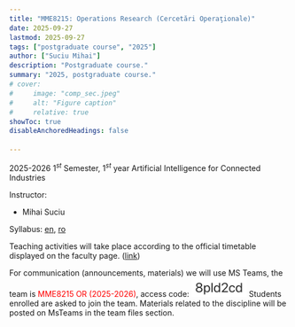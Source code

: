 ```yaml
---
title: "MME8215: Operations Research (Cercetări Operaţionale)" 
date: 2025-09-27
lastmod: 2025-09-27
tags: ["postgraduate course", "2025"]
author: ["Suciu Mihai"]
description: "Postgraduate course." 
summary: "2025, postgraduate course." 
# cover:
#     image: "comp_sec.jpeg"
#     alt: "Figure caption"
#     relative: true
showToc: true
disableAnchoredHeadings: false

---
```


2025-2026 $1^{st}$ Semester, $1^{st}$ year Artificial Intelligence for Connected Industries

Instructor: 
- Mihai Suciu

Syllabus: [en](https://www.cs.ubbcluj.ro/files/curricula/2025/syllabus/AI4CI_sem1_ABC1234_en_mihai-suciu_2025_9599.pdf), [ro](https://www.cs.ubbcluj.ro/files/curricula/2025/syllabus/AI4CI_sem1_ABC1234_ro_mihai-suciu_2025_9599.pdf)

Teaching activities will take place according to the official timetable displayed on the faculty page. ([link](https://www.cs.ubbcluj.ro/files/orar/2025-1/disc/MME8215.html))


For communication (announcements, materials) we will use MS Teams, the team is <font color='red'>MME8215 OR (2025-2026)</font>, access code:
<img src="mme8215_2025.png" alt="drawing" width="100"/>
Students enrolled are asked to join the team. Materials related to the discipline will be posted on MsTeams in the team files section.  